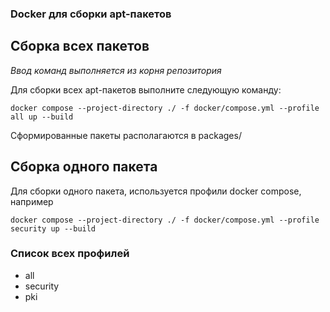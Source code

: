 ### Docker для сборки apt-пакетов

## Сборка всех пакетов

*Ввод команд выполняется из корня репозитория*

Для сборки всех apt-пакетов выполните следующую команду:

```docker compose --project-directory ./ -f docker/compose.yml --profile all up --build```

Сформированные пакеты располагаются в packages/

## Сборка одного пакета

Для сборки одного пакета, используется профили docker compose, например

```docker compose --project-directory ./ -f docker/compose.yml --profile security up --build```

### Список всех профилей
* all
* security
* pki
